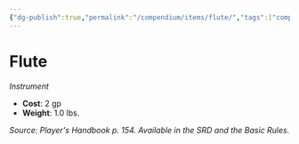 ```yaml
---
{"dg-publish":true,"permalink":"/compendium/items/flute/","tags":["compendium/src/5e/phb","item/gear/instrument"]}
---
```


# Flute
*Instrument*  

- **Cost**: 2 gp
- **Weight**: 1.0 lbs.

*Source: Player's Handbook p. 154. Available in the SRD and the Basic Rules.*